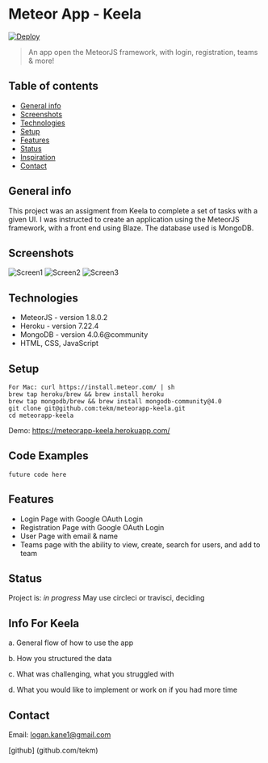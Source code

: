 # Meteor App - Keela
[![Deploy](https://www.herokucdn.com/deploy/button.svg)](https://heroku.com/deploy)
> An app open the MeteorJS framework, with login, registration, teams & more!

## Table of contents
* [General info](#general-info)
* [Screenshots](#screenshots)
* [Technologies](#technologies)
* [Setup](#setup)
* [Features](#features)
* [Status](#status)
* [Inspiration](#info-for-keela)
* [Contact](#contact)

## General info
This project was an assigment from Keela to complete a set of tasks with a given UI. I was instructed
to create an application using the MeteorJS framework, with a front end using Blaze. The database used is
MongoDB.

## Screenshots
![Screen1](./img/screenshot1.png)
![Screen2](./img/screenshot2.png)
![Screen3](./img/screenshot3.png)

## Technologies
* MeteorJS - version 1.8.0.2
* Heroku - version 7.22.4
* MongoDB - version 4.0.6@community
* HTML, CSS, JavaScript

## Setup
```
For Mac: curl https://install.meteor.com/ | sh
brew tap heroku/brew && brew install heroku
brew tap mongodb/brew && brew install mongodb-community@4.0
git clone git@github.com:tekm/meteorapp-keela.git
cd meteorapp-keela
```
Demo: https://meteorapp-keela.herokuapp.com/

## Code Examples
`future code here`

## Features
* Login Page with Google OAuth Login
* Registration Page with Google OAuth Login
* User Page with email & name
* Teams page with the ability to view, create, search for users, and add to team

## Status
Project is: _in progress_
May use circleci or travisci, deciding

## Info For Keela
a. General flow of how to use the app

b. How you structured the data

c. What was challenging, what you struggled with

d. What you would like to implement or work on if you had more time

## Contact
Email: logan.kane1@gmail.com

[github] (github.com/tekm)
